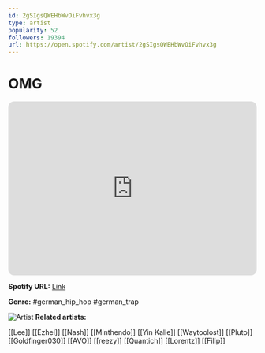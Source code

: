```yaml
---
id: 2gSIgsQWEHbWvOiFvhvx3g
type: artist
popularity: 52
followers: 19394
url: https://open.spotify.com/artist/2gSIgsQWEHbWvOiFvhvx3g
---
```

# OMG

<iframe style="border-radius:12px" src="https://open.spotify.com/embed/artist/2gSIgsQWEHbWvOiFvhvx3g" width="100%" height="352" frameBorder="0" allowfullscreen="" allow="autoplay; clipboard-write; encrypted-media; fullscreen; picture-in-picture" loading="lazy"></iframe>

**Spotify URL:** [Link](https://open.spotify.com/artist/2gSIgsQWEHbWvOiFvhvx3g)

**Genre:**  #german_hip_hop #german_trap

![Artist](https://i.scdn.co/image/ab6761610000e5eb10b8943325cbb4b2ffd51eb9)
**Related artists:**

[[Lee]]
[[Ezhel]]
[[Nash]]
[[Minthendo]]
[[Yin Kalle]]
[[Waytoolost]]
[[Pluto]]
[[Goldfinger030]]
[[AVO]]
[[reezy]]
[[Quantich]]
[[Lorentz]]
[[Filip]]
